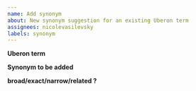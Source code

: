 ```yaml
---
name: Add synonym
about: New synonym suggestion for an existing Uberon term
assignees: nicolevasilevsky
labels: synonym
---
```


**Uberon term**


**Synonym to be added**


**broad/exact/narrow/related ?**


